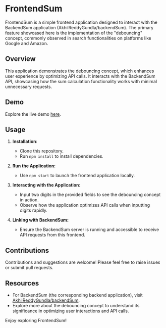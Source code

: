 # FrontendSum

FrontendSum is a simple frontend application designed to interact with the BackendSum application (AkhilReddyGundla/backendSum). The primary feature showcased here is the implementation of the "debouncing" concept, commonly observed in search functionalities on platforms like Google and Amazon.

## Overview

This application demonstrates the debouncing concept, which enhances user experience by optimizing API calls. It interacts with the BackendSum API, showcasing how the sum calculation functionality works with minimal unnecessary requests.

## Demo

Explore the live demo [here](https://frontend-fq8ikil0w-akhilreddygundla.vercel.app/).

## Usage

1. **Installation:**
   - Clone this repository.
   - Run `npm install` to install dependencies.

2. **Run the Application:**
   - Use `npm start` to launch the frontend application locally.

3. **Interacting with the Application:**
   - Input two digits in the provided fields to see the debouncing concept in action.
   - Observe how the application optimizes API calls when inputting digits rapidly.
   
4. **Linking with BackendSum:**
   - Ensure the BackendSum server is running and accessible to receive API requests from this frontend.


## Contributions

Contributions and suggestions are welcome! Please feel free to raise issues or submit pull requests.

## Resources

- For BackendSum (the corresponding backend application), visit [AkhilReddyGundla/backendSum](https://github.com/AkhilReddyGundla/backendSum).
- Explore more about the debouncing concept to understand its significance in optimizing user interactions and API calls.

Enjoy exploring FrontendSum!
